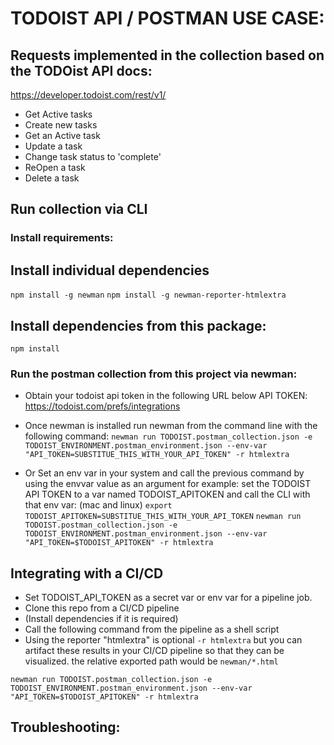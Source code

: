 # TODOIST API / POSTMAN USE CASE:


## Requests implemented in the collection based on the TODOist API docs:
https://developer.todoist.com/rest/v1/


- Get Active tasks
- Create new tasks
- Get an Active task
- Update a task
- Change task status to 'complete'
- ReOpen a task
- Delete a task

## Run collection via CLI
### Install requirements:
## Install individual dependencies 
`npm install -g newman`
`npm install -g newman-reporter-htmlextra`
## Install dependencies from this package:
`npm install`


### Run the postman collection from this project via newman:
- Obtain your todoist api token in the following URL below API TOKEN:
https://todoist.com/prefs/integrations

- Once newman is installed run newman from the command line with the following command:
`newman run TODOIST.postman_collection.json -e TODOIST_ENVIRONMENT.postman_environment.json --env-var "API_TOKEN=SUBSTITUE_THIS_WITH_YOUR_API_TOKEN" -r htmlextra`
- Or Set an env var in your system and call the previous command by using the envvar value as an argument
for example: set the TODOIST API TOKEN to a var named TODOIST_APITOKEN and call the CLI with that env var:
(mac and linux)
`export TODOIST_APITOKEN=SUBSTITUE_THIS_WITH_YOUR_API_TOKEN`
`newman run TODOIST.postman_collection.json -e TODOIST_ENVIRONMENT.postman_environment.json --env-var "API_TOKEN=$TODOIST_APITOKEN" -r htmlextra`


## Integrating with a CI/CD
- Set TODOIST_API_TOKEN as a secret var or env var for a pipeline job. 
- Clone this repo from a CI/CD pipeline
- (Install dependencies if it is required)
- Call the following command from the pipeline as a shell script
- Using the reporter "htmlextra" is optional `-r htmlextra` but you can artifact these results in your CI/CD pipeline
so that they can be visualized. the relative exported path would be `newman/*.html`

`newman run TODOIST.postman_collection.json -e TODOIST_ENVIRONMENT.postman_environment.json --env-var "API_TOKEN=$TODOIST_APITOKEN" -r htmlextra`


## Troubleshooting:
